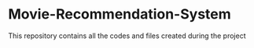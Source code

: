 # Movie-Recommendation-System

This repository contains all the codes and files created during the project
